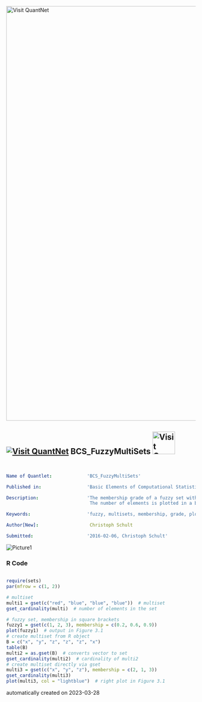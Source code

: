 [<img src="https://github.com/QuantLet/Styleguide-and-FAQ/blob/master/pictures/banner.png" width="1100" alt="Visit QuantNet">](http://quantlet.de/)

## [<img src="https://github.com/QuantLet/Styleguide-and-FAQ/blob/master/pictures/qloqo.png" alt="Visit QuantNet">](http://quantlet.de/) **BCS_FuzzyMultiSets** [<img src="https://github.com/QuantLet/Styleguide-and-FAQ/blob/master/pictures/QN2.png" width="60" alt="Visit QuantNet 2.0">](http://quantlet.de/)

```yaml


Name of Quantlet:             'BCS_FuzzyMultiSets'

Published in:                 'Basic Elements of Computational Statistics'

Description:                  'The membership grade of a fuzzy set with elements x, y, z is plotted.
                               The number of elements is plotted in a bar diagramm. '

Keywords:                     'fuzzy, multisets, membership, grade, plot, bar plot'

Author[New]:                   Christoph Schult

Submitted:                    '2016-02-06, Christoph Schult'

```

![Picture1](BCS_FuzzyMultiSets.png)

### R Code
```r

require(sets)
par(mfrow = c(1, 2))

# multiset
multi1 = gset(c("red", "blue", "blue", "blue"))  # multiset
gset_cardinality(multi)  # number of elements in the set

# fuzzy set, membership in square brackets
fuzzy1 = gset(c(1, 2, 3), membership = c(0.2, 0.6, 0.9))
plot(fuzzy1)  # output in Figure 3.1
# create multiset from R object
B = c("x", "y", "z", "z", "z", "x")
table(B)
multi2 = as.gset(B)  # converts vector to set
gset_cardinality(multi2)  # cardinality of multi2
# create multiset directly via gset
multi3 = gset(c("x", "y", "z"), membership = c(2, 1, 3))
gset_cardinality(multi3)
plot(multi3, col = "lightblue")  # right plot in Figure 3.1
```

automatically created on 2023-03-28